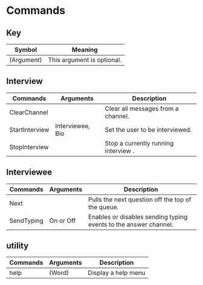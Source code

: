 # Commands

## Key
| Symbol     | Meaning                    |
| ---------- | -------------------------- |
| (Argument) | This argument is optional. |

## Interview
| Commands       | Arguments        | Description                          |
| -------------- | ---------------- | ------------------------------------ |
| ClearChannel   | <none>           | Clear all messages from a channel.   |
| StartInterview | Interviewee, Bio | Set the user to be interviewed.      |
| StopInterview  | <none>           | Stop a currently running interview . |

## Interviewee
| Commands   | Arguments | Description                                                      |
| ---------- | --------- | ---------------------------------------------------------------- |
| Next       | <none>    | Pulls the next question off the top of the queue.                |
| SendTyping | On or Off | Enables or disables sending typing events to the answer channel. |

## utility
| Commands | Arguments | Description         |
| -------- | --------- | ------------------- |
| help     | (Word)    | Display a help menu |

